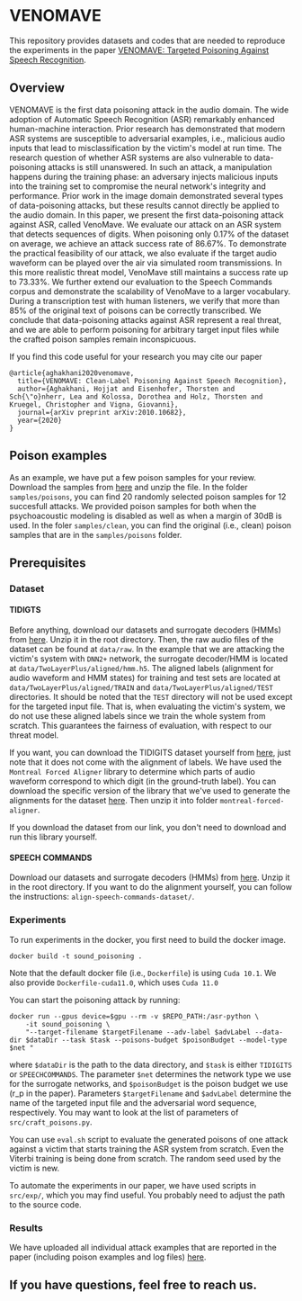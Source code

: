 # VENOMAVE
This repository provides datasets and codes that are needed to reproduce the experiments in the paper [VENOMAVE: Targeted Poisoning Against Speech Recognition](https://arxiv.org/pdf/2010.10682.pdf).

## Overview
VENOMAVE is the first data poisoning attack in the audio domain. The wide adoption of Automatic Speech Recognition (ASR) remarkably enhanced human-machine interaction. Prior research has demonstrated that modern ASR systems are susceptible to adversarial examples, i.e., malicious audio inputs that lead to misclassification by the victim's model at run time. The research question of whether ASR systems are also vulnerable to data-poisoning attacks is still unanswered. In such an attack, a manipulation happens during the training phase: an adversary injects malicious inputs into the training set to compromise the neural network's integrity and performance. Prior work in the image domain demonstrated several types of data-poisoning attacks, but these results cannot directly be applied to the audio domain. In this paper, we present the first data-poisoning attack against ASR, called VenoMave. We evaluate our attack on an ASR system that detects sequences of digits. When poisoning only 0.17% of the dataset on average, we achieve an attack success rate of 86.67%. To demonstrate the practical feasibility of our attack, we also evaluate if the target audio waveform can be played over the air via simulated room transmissions. In this more realistic threat model, VenoMave still maintains a success rate up to 73.33%. We further extend our evaluation to the Speech Commands corpus and demonstrate the scalability of VenoMave to a larger vocabulary. During a transcription test with human listeners, we verify that more than 85% of the original text of poisons can be correctly transcribed. We conclude that data-poisoning attacks against ASR represent a real threat, and we are able to perform poisoning for arbitrary target input files while the crafted poison samples remain inconspicuous.

If you find this code useful for your research you may cite our paper
```
@article{aghakhani2020venomave,
  title={VENOMAVE: Clean-Label Poisoning Against Speech Recognition},
  author={Aghakhani, Hojjat and Eisenhofer, Thorsten and Sch{\"o}nherr, Lea and Kolossa, Dorothea and Holz, Thorsten and Kruegel, Christopher and Vigna, Giovanni},
  journal={arXiv preprint arXiv:2010.10682},
  year={2020}
}
```

## Poison examples
As an example, we have put a few poison samples for your review. Download the samples from [here](https://drive.google.com/file/d/1DSzzPXo5tn3mSCozxF-zRlpzC0ZfWgj_/view?usp=sharing) and unzip the file.
In the folder `samples/poisons`, you can find 20 randomly selected poison samples for 12 succesfull attacks. We provided poison samples for both when the psychoacoustic modeling is disabled as well as when a margin of 30dB is used.
In the foler `samples/clean`, you can find the original (i.e., clean) poison samples that are in the `samples/poisons` folder.

## Prerequisites
### Dataset
#### TIDIGTS
Before anything, download our datasets and surrogate decoders (HMMs) from [here](https://drive.google.com/file/d/1H7akxsdFISEzbRMmMGu4bmJWWsl3Ahyw/view?usp=sharing). Unzip it in the root directory.
Then, the raw audio files of the dataset can be found at `data/raw`. In the example that we are attacking the victim's system with `DNN2+` network, the surrogate decoder/HMM is located at `data/TwoLayerPlus/aligned/hmm.h5`. The aligned labels (alignment for audio waveform and HMM states) for training and test sets are located at `data/TwoLayerPlus/aligned/TRAIN` and `data/TwoLayerPlus/aligned/TEST` directories. It should be noted that the `TEST` directory will not be used except for the targeted input file. That is, when evaluating the victim's system, we do not use these aligned labels since we train the whole system from scratch. This guarantees the fairness of evaluation, with respect to our threat model.

If you want, you can download the TIDIGITS dataset yourself from [here](https://catalog.ldc.upenn.edu/LDC93S10), just note that it does not come with the alignment of labels. We have used the `Montreal Forced Aligner` library to determine which parts of audio waveform correspond to which digit (in the ground-truth label). You can download the specific version of the library that we've used to generate the alignments for the dataset [here](https://drive.google.com/file/d/1J-mtUf9l0ySFEatLO-6LCiYWzt4klfcE/view?usp=sharing). Then unzip it into folder `montreal-forced-aligner`.

If you download the dataset from our link, you don't need to download and run this library yourself.

#### SPEECH COMMANDS
Download our datasets and surrogate decoders (HMMs) from [here](https://drive.google.com/file/d/1nIzGFuZvLcMTVQIu7-c8FcNOtqD1NQ__/view?usp=sharing). Unzip it in the root directory.
If you want to do the alignment yourself, you can follow the instructions: `align-speech-commands-dataset/`.

### Experiments
To run experiments in the docker, you first need to build the docker image.
```
docker build -t sound_poisoning .
```

Note that the default docker file (i.e., `Dockerfile`) is using `Cuda 10.1`. We also provide `Dockerfile-cuda11.0`, which uses `Cuda 11.0`

You can start the poisoning attack by running:
```
docker run --gpus device=$gpu --rm -v $REPO_PATH:/asr-python \
	-it sound_poisoning \
	"--target-filename $targetFilename --adv-label $advLabel --data-dir $dataDir --task $task --poisons-budget $poisonBudget --model-type $net "
```
where `$dataDir` is the path to the data directory, and `$task` is either `TIDIGITS` or `SPEECHCOMMANDS`. The parameter `$net` determines the network type we use for the surrogate networks, and `$poisonBudget` is the poison budget we use (r_p in the paper). Parameters `$targetFilename` and `$advLabel` determine the name of the targeted input file and the adversarial word sequence, respectively.
You may want to look at the list of parameters of `src/craft_poisons.py`.

You can use `eval.sh` script to evaluate the generated poisons of one attack against a victim that starts training the ASR system from scratch. Even the Viterbi training is being done from scratch. The random seed used by the victim is new.

To automate the experiments in our paper, we have used scripts in `src/exp/`, which you may find useful. You probably need to adjust the path to the source code.

### Results
We have uploaded all individual attack examples that are reported in the paper (including poison examples and log files) [here](https://drive.google.com/file/d/1Frs9PG40oNwdTDCuz7BZLGi3z5NiwVc1/view?usp=sharing).

##  If you have questions, feel free to reach us.
